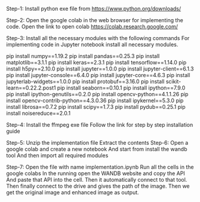 Step-1:
Install python exe file from https://www.python.org/downloads/ 

Step-2:
Open the google colab in the web browser for implementing the code. 
Open the link to open colab  https://colab.research.google.com/ 

Step-3:
Install all the necessary modules with the following commands
For implementing code in Jupyter notebook install all necessary modules.


pip install numpy==1.19.2
pip install pandas==0.25.3
pip install matplotlib==3.1.1
pip install keras==2.3.1
pip install tensorflow==1.14.0
pip install h5py==2.10.0
pip install jupyter==1.0.0
pip install jupyter-client==6.1.3
pip install jupyter-console==6.4.0
pip install jupyter-core==4.6.3
pip install jupyterlab-widgets==1.0.0
pip install protobuf==3.16.0
pip install scikit-learn==0.22.2.post1
pip install seaborn==0.10.1
pip install ipython==7.9.0
pip install ipython-genutils==0.2.0
pip install opencv-python==4.1.1.26
pip install opencv-contrib-python==4.3.0.36
pip install ipykernel==5.3.0
pip install librosa==0.7.2
pip install scipy==1.7.3
pip install pydub==0.25.1
pip install noisereduce==2.0.1

Step-4: 
Install the ffmpeg exe file
Follow the link for step by step installation guide 

Step-5: 
Unzip the implementation file
Extract the contents
Step-6:
Open a google colab and create a new notebook
And start from install the wandb tool
And then import all required modules

Step-7:
Open the file with name implementation.ipynb
Run all the cells in the google colabs
In the running open the WANDB website and copy the API
And paste that API into the cell. Then it automatically connect to that tool.
Then finally connect to the drive and gives the path of the image.
Then we get the original image and enhanced image as output.
